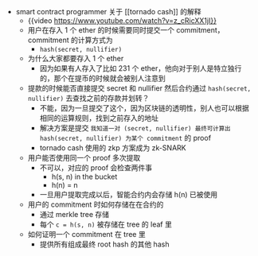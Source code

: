 - smart contract programmer 关于 [[tornado cash]] 的解释
	- {{video https://www.youtube.com/watch?v=z_cRicXX1jI}}
	- 用户在存入 1 个 ether 的时候需要同时提交一个 commitment，commitment 的计算方式为
		- `hash(secret, nullifier)`
	- 为什么大家都要存入 1 个 ether
		- 因为如果有人存入了比如 231 个 ether，他向对于别人是特立独行的，那个在提币的时候就会被别人注意到
	- 提款的时候能否直接提交 secret 和 nullifier 然后合约通过 `hash(secret, nullifier)` 去查找之前的存款并划转？
		- 不能，因为一旦提交了这个，因为区块链的透明性，别人也可以根据相同的运算规则，找到之前存入的地址
		- 解决方案是提交 `我知道一对 (secret, nullifier) 最终可计算出 hash(secret, nullifier) 为某个 commitment` 的 proof
		- tornado cash 使用的 zkp 方案成为 zk-SNARK
	- 用户能否使用同一个 proof 多次提取
		- 不可以，对应的 proof 会检查两件事
			- h(s, n) in the bucket
			- h(n) = n
		- 一旦用户提取完成以后，智能合约内会存储 h(n) 已被使用
	- 用户的 commitment 时如何存储在在合约的
		- 通过 merkle tree 存储
		- 每个 `c = h(s, n)` 被存储在 tree 的 leaf 里
	- 如何证明一个 commitment 在 tree 里
		- 提供所有组成最终 root hash 的其他 hash